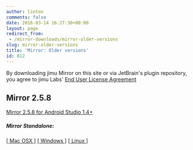 ```yaml
---
author: linton
comments: false
date: 2016-03-14 16:27:30+00:00
layout: page
redirect_from: 
 - /mirror-downloads/mirror-older-versions
slug: mirror-older-versions
title: 'Mirror: Older versions'
id: 812
---
```


By downloading jimu Mirror on this site or via JetBrain's plugin repository, you agree to jimu Labs' [End User License Agreement](/mirror-eula)





## Mirror 2.5.8





<p><a class="button green medium" href="http://bit.ly/1RJyYbc">Mirror 2.5.8 for Android Studio 1.4+</a></p>





##### Mirror Standalone:





[[ Mac OSX ]](http://bit.ly/1W3Rkoa) [[ Windows ]](http://bit.ly/1W3RkEs) [[ Linux ]](http://bit.ly/1RJyWAg)



